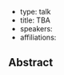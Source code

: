 - type: talk
- title: TBA 
- speakers: 
- affiliations: 

## Abstract 

##
<!-- <div class="row" media:type="text/omd">

<div class="medium-4 columns">
<img src="img/speaker-name.jpg" alt="Speaker Name"></img>
</div>

<div class="medium-8 columns" media:type="text/omd">

</div>
</div> -->
